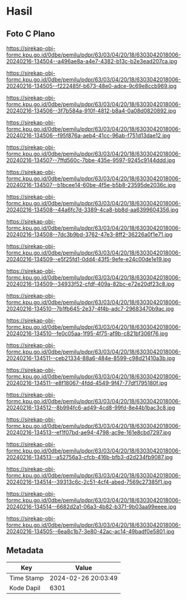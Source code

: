 # Hasil

## Foto C Plano

https://sirekap-obj-formc.kpu.go.id/0dbe/pemilu/pdpr/63/03/04/20/18/6303042018006-20240216-134504--a496ae8a-a4e7-4382-b13c-b2e3ead207ca.jpg

https://sirekap-obj-formc.kpu.go.id/0dbe/pemilu/pdpr/63/03/04/20/18/6303042018006-20240216-134505--f222485f-b673-48e0-adce-9c69e8ccb969.jpg

https://sirekap-obj-formc.kpu.go.id/0dbe/pemilu/pdpr/63/03/04/20/18/6303042018006-20240216-134506--3f7b584a-910f-4812-b8a4-0a08d0820892.jpg

https://sirekap-obj-formc.kpu.go.id/0dbe/pemilu/pdpr/63/03/04/20/18/6303042018006-20240216-134506--f95f876a-aeb4-41cc-96ab-f751d13dae12.jpg

https://sirekap-obj-formc.kpu.go.id/0dbe/pemilu/pdpr/63/03/04/20/18/6303042018006-20240216-134507--7ffd560c-7bbe-435e-9597-9245c9144ddd.jpg

https://sirekap-obj-formc.kpu.go.id/0dbe/pemilu/pdpr/63/03/04/20/18/6303042018006-20240216-134507--b1bcee14-60be-4f5e-b5b8-23595de2036c.jpg

https://sirekap-obj-formc.kpu.go.id/0dbe/pemilu/pdpr/63/03/04/20/18/6303042018006-20240216-134508--44a6fc7d-3389-4ca8-bb8d-aa6399604356.jpg

https://sirekap-obj-formc.kpu.go.id/0dbe/pemilu/pdpr/63/03/04/20/18/6303042018006-20240216-134508--7dc3b9bd-3762-47e3-8ff2-36226a0f1e71.jpg

https://sirekap-obj-formc.kpu.go.id/0dbe/pemilu/pdpr/63/03/04/20/18/6303042018006-20240216-134509--e5f25fd1-0dd4-43f5-9efe-e24c00de1e19.jpg

https://sirekap-obj-formc.kpu.go.id/0dbe/pemilu/pdpr/63/03/04/20/18/6303042018006-20240216-134509--34933f52-cfdf-409a-82bc-e72e20df23c8.jpg

https://sirekap-obj-formc.kpu.go.id/0dbe/pemilu/pdpr/63/03/04/20/18/6303042018006-20240216-134510--7b1fb645-2e37-4f4b-adc7-29683470b9ac.jpg

https://sirekap-obj-formc.kpu.go.id/0dbe/pemilu/pdpr/63/03/04/20/18/6303042018006-20240216-134510--fe0c05aa-1f95-4f75-af9b-c821bf306f76.jpg

https://sirekap-obj-formc.kpu.go.id/0dbe/pemilu/pdpr/63/03/04/20/18/6303042018006-20240216-134511--ceb21334-88a6-484e-8599-c98d21410a3b.jpg

https://sirekap-obj-formc.kpu.go.id/0dbe/pemilu/pdpr/63/03/04/20/18/6303042018006-20240216-134511--e8f18067-4fdd-4549-9f47-77df1795180f.jpg

https://sirekap-obj-formc.kpu.go.id/0dbe/pemilu/pdpr/63/03/04/20/18/6303042018006-20240216-134512--8b994fc6-ad49-4cd8-99fd-8e44b1bac3c8.jpg

https://sirekap-obj-formc.kpu.go.id/0dbe/pemilu/pdpr/63/03/04/20/18/6303042018006-20240216-134513--ef1f07bd-ae94-4798-ac9e-161e8cbd7297.jpg

https://sirekap-obj-formc.kpu.go.id/0dbe/pemilu/pdpr/63/03/04/20/18/6303042018006-20240216-134513--a52756a3-cfcb-416b-bfb3-d2d234fb9087.jpg

https://sirekap-obj-formc.kpu.go.id/0dbe/pemilu/pdpr/63/03/04/20/18/6303042018006-20240216-134514--39313c6c-2c51-4cf4-abed-7569c27385f1.jpg

https://sirekap-obj-formc.kpu.go.id/0dbe/pemilu/pdpr/63/03/04/20/18/6303042018006-20240216-134514--6682d2a1-06a3-4b82-b371-9b03aa99eeee.jpg

https://sirekap-obj-formc.kpu.go.id/0dbe/pemilu/pdpr/63/03/04/20/18/6303042018006-20240216-134505--6ea8c1b7-3e80-42ac-ac14-49badf0e5801.jpg


## Metadata

| Key        | Value               |
| ---------- | ------------------- |
| Time Stamp | 2024-02-26 20:03:49 |
| Kode Dapil | 6301                |



